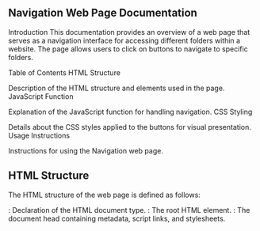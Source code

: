 ## Navigation Web Page Documentation

Introduction
This documentation provides an overview of a web page that serves as a navigation interface for accessing different folders within a website. The page allows users to click on buttons to navigate to specific folders.

Table of Contents
HTML Structure

Description of the HTML structure and elements used in the page.
JavaScript Function

Explanation of the JavaScript function for handling navigation.
CSS Styling

Details about the CSS styles applied to the buttons for visual presentation.
Usage Instructions

Instructions for using the Navigation web page.

## HTML Structure

The HTML structure of the web page is defined as follows:

<!DOCTYPE html>: Declaration of the HTML document type.

<html>: The root HTML element.

<head>: The document head containing metadata, script links, and stylesheets.

<title>: Specifies the title of the webpage.
<script>: Links to the main.js JavaScript file.
<link rel="stylesheet">: Links to an external CSS file for styling.
<body>: The main content of the web page.

<div class="container">: A container div for the entire page's content.
<h1>: Displays the title of the page ("Home").
Buttons for navigating to different folders:
"HTTP requests Folder"
"Stopwatch Folder"
"Bonus Folder"

## JavaScript Function

A JavaScript function named goto(url) is defined to handle navigation:

goto(url): This function is triggered when a button is clicked.
It takes a url parameter representing the destination folder.
It sets the window location's href to the specified URL, effectively navigating the user to the selected folder.

## CSS Styling

CSS styles are applied to the buttons to enhance their visual presentation:

Button styles:

Border with a solid line and a color of RGB(6, 23, 255).
Background color of RGB(0, 242, 255).
Fixed width and height.
Padding and margin for spacing.
Cursor style set to "pointer" to indicate interactivity.
Button hover effect:

When hovering over a button, the background color changes to RGB(56, 186, 203), and the text color changes to green.

## Usage Instructions

To use the Navigation web page:

Open the webpage in a web browser.
The page displays a title ("Home") and three buttons.
Click on a button to navigate to the corresponding folder within the website.
"HTTP requests Folder" button navigates to the "http-request" folder.
"Stopwatch Folder" button navigates to the "stopwatch" folder.
"Bonus Folder" button navigates to the "bonus" folder.
When a button is clicked, the goto(url) JavaScript function sets the browser's location to the specified URL, effectively taking the user to the selected folder.
